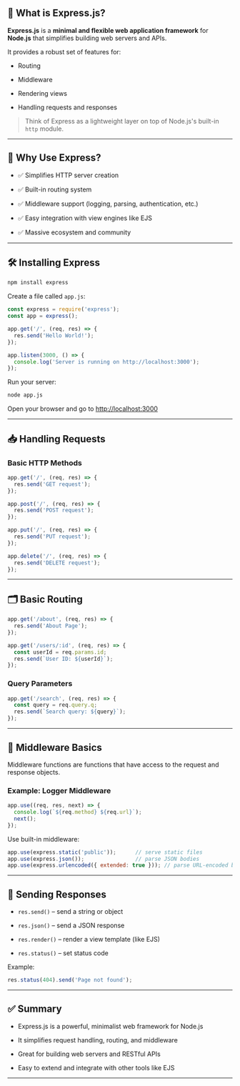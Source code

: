 ## 📘 What is Express.js?

**Express.js** is a **minimal and flexible web application framework** for **Node.js** that simplifies building web servers and APIs.

It provides a robust set of features for:

- Routing
    
- Middleware
    
- Rendering views
    
- Handling requests and responses
    

> Think of Express as a lightweight layer on top of Node.js's built-in `http` module.

---

## 🧱 Why Use Express?

- ✅ Simplifies HTTP server creation
    
- ✅ Built-in routing system
    
- ✅ Middleware support (logging, parsing, authentication, etc.)
    
- ✅ Easy integration with view engines like EJS
    
- ✅ Massive ecosystem and community
    

---

## 🛠️ Installing Express

```bash
npm install express
```

Create a file called `app.js`:

```js
const express = require('express');
const app = express();

app.get('/', (req, res) => {
  res.send('Hello World!');
});

app.listen(3000, () => {
  console.log('Server is running on http://localhost:3000');
});
```

Run your server:

```bash
node app.js
```

Open your browser and go to [http://localhost:3000](http://localhost:3000/)

---

## 📥 Handling Requests

### Basic HTTP Methods

```js
app.get('/', (req, res) => {
  res.send('GET request');
});

app.post('/', (req, res) => {
  res.send('POST request');
});

app.put('/', (req, res) => {
  res.send('PUT request');
});

app.delete('/', (req, res) => {
  res.send('DELETE request');
});
```

---

## 🗂️ Basic Routing

```js
app.get('/about', (req, res) => {
  res.send('About Page');
});

app.get('/users/:id', (req, res) => {
  const userId = req.params.id;
  res.send(`User ID: ${userId}`);
});
```

### Query Parameters

```js
app.get('/search', (req, res) => {
  const query = req.query.q;
  res.send(`Search query: ${query}`);
});
```

---

## 🧩 Middleware Basics

Middleware functions are functions that have access to the request and response objects.

### Example: Logger Middleware

```js
app.use((req, res, next) => {
  console.log(`${req.method} ${req.url}`);
  next();
});
```

Use built-in middleware:

```js
app.use(express.static('public'));      // serve static files
app.use(express.json());                // parse JSON bodies
app.use(express.urlencoded({ extended: true })); // parse URL-encoded bodies
```

---

## 📄 Sending Responses

- `res.send()` – send a string or object
    
- `res.json()` – send a JSON response
    
- `res.render()` – render a view template (like EJS)
    
- `res.status()` – set status code
    

Example:

```js
res.status(404).send('Page not found');
```

---

## ✅ Summary

- Express.js is a powerful, minimalist web framework for Node.js
    
- It simplifies request handling, routing, and middleware
    
- Great for building web servers and RESTful APIs
    
- Easy to extend and integrate with other tools like EJS
    

---
